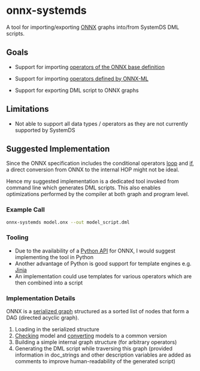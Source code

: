 # onnx-systemds

A tool for importing/exporting [ONNX](https://github.com/onnx/onnx/blob/master/docs/IR.md) graphs into/from SystemDS DML scripts.


## Goals

* Support for importing [operators of the ONNX base definition](https://github.com/onnx/onnx/blob/master/docs/Operators.md)

* Support for importing [operators defined by ONNX-ML](https://github.com/onnx/onnx/blob/master/docs/Operators-ml.md)

* Support for exporting DML script to ONNX graphs

## Limitations

* Not able to support all data types / operators as they are not currently supported by SystemDS



## Suggested Implementation

Since the ONNX specification includes the conditional operators [loop](https://github.com/onnx/onnx/blob/master/docs/Operators.md#Loop) and [if](https://github.com/onnx/onnx/blob/master/docs/Operators.md#If), a direct conversion from ONNX to the internal HOP might not be ideal. 

Hence my suggested implementation is a dedicated tool invoked from command line which generates DML scripts. This also enables optimizations performed by the compiler at both graph and program level.

### Example Call

```bash
onnx-systemds model.onx --out model_script.dml
```


### Tooling

* Due to the availability of a [Python API](https://github.com/onnx/onnx/blob/master/docs/PythonAPIOverview.md) for ONNX, I would suggest implementing the tool in Python
* Another advantage of Python is good support for template engines e.g. [Jinja](https://jinja.palletsprojects.com/en/2.11.x/)
* An implementation could use templates for various operators which are then combined into a script

### Implementation Details

ONNX is a [serialized graph](https://github.com/onnx/onnx/blob/master/docs/IR.md#graphs) structured as a sorted list of nodes that form a DAG (directed acyclic graph).

1. Loading in the serialized structure
2. [Checking](https://github.com/onnx/onnx/blob/master/docs/PythonAPIOverview.md#checking-an-onnx-model) model and [converting](https://github.com/onnx/onnx/blob/master/docs/PythonAPIOverview.md#converting-version-of-an-onnx-model-within-default-domain-aionnx) models to a common version
3. Building a simple internal graph structure (for arbitrary operators)
4. Generating the DML script while traversing this graph (provided information in doc_strings and other description variables are added as comments to improve human-readability of the generated script)
